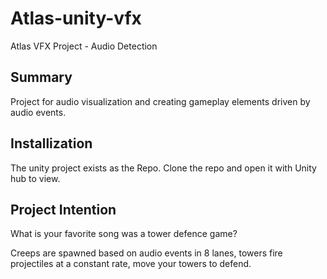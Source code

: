 # Atlas-unity-vfx
Atlas VFX Project - Audio Detection


## Summary 
Project for audio visualization and creating gameplay elements driven by audio events.

## Installization

The unity project exists as the Repo.
Clone the repo and open it with Unity hub to view.

## Project Intention
What is your favorite song was a tower defence game?

Creeps are spawned based on audio events in 8 lanes, towers fire projectiles at a constant rate, move your towers to defend.